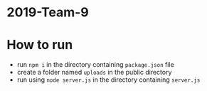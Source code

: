 # 2019-Team-9

# How to run
- run ```npm i``` in the directory containing ```package.json``` file
- create a folder named ```uploads``` in the public directory
- run using ```node server.js``` in the directory containing ```server.js```
